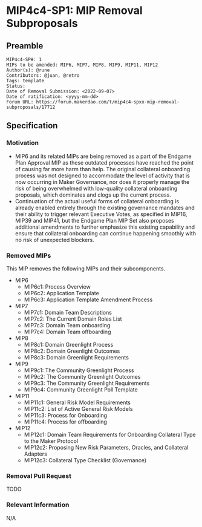 # MIP4c4-SP1: MIP Removal Subproposals

## Preamble

```
MIP4c4-SP#: 1
MIPs to be amended: MIP6, MIP7, MIP8, MIP9, MIP11, MIP12
Author(s): @rune
Contributors: @juan, @retro
Tags: template
Status:
Date of Removal Submission: <2022-09-07>
Date of ratification: <yyyy-mm-dd>
Forum URL: https://forum.makerdao.com/t/mip4c4-spxx-mip-removal-subproposals/17712
```

## Specification

### Motivation

- MIP6 and its related MIPs are being removed as a part of the Endgame Plan Approval MIP as these outdated processes have reached the point of causing far more harm than help. The original collateral onboarding process was not designed to accommodate the level of activity that is now occurring in Maker Governance, nor does it properly manage the risk of being overwhelmed with low-quality collateral onboarding proposals, which dominates and clogs up the current process.
- Continuation of the actual useful forms of collateral onboarding is already enabled entirely through the existing governance mandates and their ability to trigger relevant Executive Votes, as specified in MIP16, MIP39 and MIP41, but the Endgame Plan MIP Set also proposes additional amendments to further emphasize this existing capability and ensure that collateral onboarding can continue happening smoothly with no risk of unexpected blockers.

### Removed MIPs

This MIP removes the following MIPs and their subcomponents.

- MIP6
    - MIP6c1: Process Overview
    - MIP6c2: Application Template
    - MIP6c3: Application Template Amendment Process
- MIP7
    - MIP7c1: Domain Team Descriptions
    - MIP7c2: The Current Domain Roles List
    - MIP7c3: Domain Team onboarding
    - MIP7c4: Domain Team offboarding
- MIP8
    - MIP8c1: Domain Greenlight Process
    - MIP8c2: Domain Greenlight Outcomes
    - MIP8c3: Domain Greenlight Requirements
- MIP9
    - MIP9c1: The Community Greenlight Process
    - MIP9c2: The Community Greenlight Outcomes
    - MIP9c3: The Community Greenlight Requirements
    - MIP9c4: Community Greenlight Poll Template
- MIP11
    - MIP11c1: General Risk Model Requirements
    - MIP11c2: List of Active General Risk Models
    - MIP11c3: Process for Onboarding
    - MIP11c4: Process for offboarding
- MIP12
    - MIP12c1: Domain Team Requirements for Onboarding Collateral Type to the Maker Protocol
    - MIP12c2: Proposing New Risk Parameters, Oracles, and Collateral Adapters
    - MIP12c3: Collateral Type Checklist (Governance)

### Removal Pull Request

TODO

### Relevant Information

N/A
